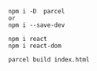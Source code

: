 ```
npm i -D  parcel
or
npm i --save-dev
```

```
npm i react
npm i react-dom
```

```
parcel build index.html
```








